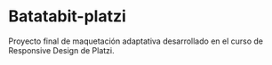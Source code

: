 # Batatabit-platzi

Proyecto final de maquetación adaptativa desarrollado en el curso de Responsive Design de Platzi.
